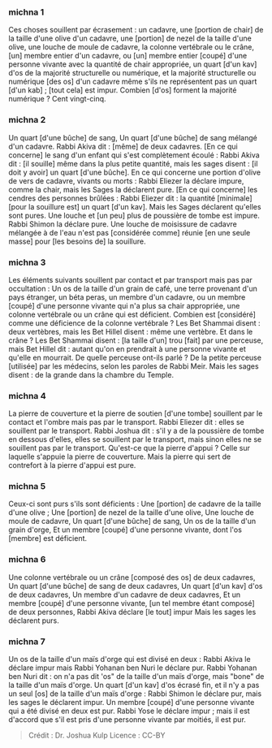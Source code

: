 
### michna 1
Ces choses souillent par écrasement : un cadavre, une [portion de chair] de la taille d'une olive d'un cadavre, une [portion] de nezel de la taille d'une olive, une louche de moule de cadavre, la colonne vertébrale ou le crâne, [un] membre entier d'un cadavre, ou [un] membre entier [coupé] d'une personne vivante avec la quantité de chair appropriée, un quart [d'un kav] d'os de la majorité structurelle ou numérique, et la majorité structurelle ou numérique [des os] d'un cadavre même s'ils ne représentent pas un quart [d'un kab] ; [tout cela] est impur. Combien [d'os] forment la majorité numérique ? Cent vingt-cinq.

### michna 2
Un quart [d'une bûche] de sang, Un quart [d'une bûche] de sang mélangé d'un cadavre. Rabbi Akiva dit : [même] de deux cadavres. [En ce qui concerne] le sang d'un enfant qui s'est complètement écoulé : Rabbi Akiva dit : [il souille] même dans la plus petite quantité, mais les sages disent : [il doit y avoir] un quart [d'une bûche]. En ce qui concerne une portion d'olive de vers de cadavre, vivants ou morts : Rabbi Eliezer la déclare impure, comme la chair, mais les Sages la déclarent pure. [En ce qui concerne] les cendres des personnes brûlées : Rabbi Eliezer dit : la quantité [minimale] [pour la souillure est] un quart [d'un kav]. Mais les Sages déclarent qu'elles sont pures. Une louche et [un peu] plus de poussière de tombe est impure. Rabbi Shimon la déclare pure. Une louche de moisissure de cadavre mélangée à de l'eau n'est pas [considérée comme] réunie [en une seule masse] pour [les besoins de] la souillure.

### michna 3
Les éléments suivants souillent par contact et par transport mais pas par occultation : Un os de la taille d'un grain de café, une terre provenant d'un pays étranger, un béta peras, un membre d'un cadavre, ou un membre [coupé] d'une personne vivante qui n'a plus sa chair appropriée, une colonne vertébrale ou un crâne qui est déficient. Combien est [considéré] comme une déficience de la colonne vertébrale ? Les Bet Shammai disent : deux vertèbres, mais les Bet Hillel disent : même une vertèbre. Et dans le crâne ? Les Bet Shammai disent : [la taille d'un] trou [fait] par une perceuse, mais Bet Hillel dit : autant qu'on en prendrait à une personne vivante et qu'elle en mourrait. De quelle perceuse ont-ils parlé ? De la petite perceuse [utilisée] par les médecins, selon les paroles de Rabbi Meir. Mais les sages disent : de la grande dans la chambre du Temple.

### michna 4
La pierre de couverture et la pierre de soutien [d'une tombe] souillent par le contact et l'ombre mais pas par le transport. Rabbi Eliezer dit : elles se souillent par le transport. Rabbi Joshua dit : s'il y a de la poussière de tombe en dessous d'elles, elles se souillent par le transport, mais sinon elles ne se souillent pas par le transport. Qu'est-ce que la pierre d'appui ? Celle sur laquelle s'appuie la pierre de couverture. Mais la pierre qui sert de contrefort à la pierre d'appui est pure.

### michna 5
Ceux-ci sont purs s'ils sont déficients : Une [portion] de cadavre de la taille d'une olive ; Une [portion] de nezel de la taille d'une olive, Une louche de moule de cadavre, Un quart [d'une bûche] de sang, Un os de la taille d'un grain d'orge, Et un membre [coupé] d'une personne vivante, dont l'os [membre] est déficient.

### michna 6
Une colonne vertébrale ou un crâne [composé des os] de deux cadavres, Un quart [d'une bûche] de sang de deux cadavres, Un quart [d'un kav] d'os de deux cadavres, Un membre d'un cadavre de deux cadavres, Et un membre [coupé] d'une personne vivante, [un tel membre étant composé] de deux personnes, Rabbi Akiva déclare [le tout] impur Mais les sages les déclarent purs.

### michna 7
Un os de la taille d'un maïs d'orge qui est divisé en deux : Rabbi Akiva le déclare impur mais Rabbi Yohanan ben Nuri le déclare pur. Rabbi Yohanan ben Nuri dit : on n'a pas dit 'os" de la taille d'un maïs d'orge, mais "bone" de la taille d'un maïs d'orge. Un quart [d'un kav] d'os écrasé fin, et il n'y a pas un seul [os] de la taille d'un maïs d'orge : Rabbi Shimon le déclare pur, mais les sages le déclarent impur. Un membre [coupé] d'une personne vivante qui a été divisé en deux est pur. Rabbi Yose le déclare impur ; mais il est d'accord que s'il est pris d'une personne vivante par moitiés, il est pur.

>Crédit : Dr. Joshua Kulp
>Licence : CC-BY